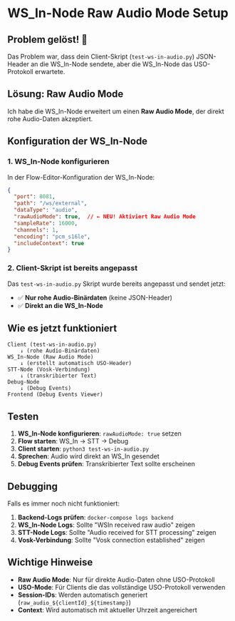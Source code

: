 # WS_In-Node Raw Audio Mode Setup

## Problem gelöst! 🎉

Das Problem war, dass dein Client-Skript (`test-ws-in-audio.py`) JSON-Header an die WS_In-Node sendete, aber die WS_In-Node das USO-Protokoll erwartete.

## Lösung: Raw Audio Mode

Ich habe die WS_In-Node erweitert um einen **Raw Audio Mode**, der direkt rohe Audio-Daten akzeptiert.

## Konfiguration der WS_In-Node

### 1. WS_In-Node konfigurieren

In der Flow-Editor-Konfiguration der WS_In-Node:

```json
{
  "port": 8081,
  "path": "/ws/external",
  "dataType": "audio",
  "rawAudioMode": true,  // ← NEU! Aktiviert Raw Audio Mode
  "sampleRate": 16000,
  "channels": 1,
  "encoding": "pcm_s16le",
  "includeContext": true
}
```

### 2. Client-Skript ist bereits angepasst

Das `test-ws-in-audio.py` Skript wurde bereits angepasst und sendet jetzt:
- ✅ **Nur rohe Audio-Binärdaten** (keine JSON-Header)
- ✅ **Direkt an die WS_In-Node**

## Wie es jetzt funktioniert

```
Client (test-ws-in-audio.py)
    ↓ (rohe Audio-Binärdaten)
WS_In-Node (Raw Audio Mode)
    ↓ (erstellt automatisch USO-Header)
STT-Node (Vosk-Verbindung)
    ↓ (transkribierter Text)
Debug-Node
    ↓ (Debug Events)
Frontend (Debug Events Viewer)
```

## Testen

1. **WS_In-Node konfigurieren**: `rawAudioMode: true` setzen
2. **Flow starten**: WS_In → STT → Debug
3. **Client starten**: `python3 test-ws-in-audio.py`
4. **Sprechen**: Audio wird direkt an WS_In gesendet
5. **Debug Events prüfen**: Transkribierter Text sollte erscheinen

## Debugging

Falls es immer noch nicht funktioniert:

1. **Backend-Logs prüfen**: `docker-compose logs backend`
2. **WS_In-Node Logs**: Sollte "WSIn received raw audio" zeigen
3. **STT-Node Logs**: Sollte "Audio received for STT processing" zeigen
4. **Vosk-Verbindung**: Sollte "Vosk connection established" zeigen

## Wichtige Hinweise

- **Raw Audio Mode**: Nur für direkte Audio-Daten ohne USO-Protokoll
- **USO-Mode**: Für Clients die das vollständige USO-Protokoll verwenden
- **Session-IDs**: Werden automatisch generiert (`raw_audio_${clientId}_${timestamp}`)
- **Context**: Wird automatisch mit aktueller Uhrzeit angereichert
